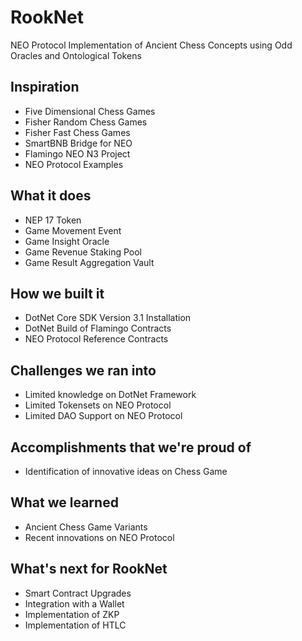 # RookNet
NEO Protocol Implementation of Ancient Chess Concepts using Odd Oracles and Ontological Tokens

## Inspiration

- Five Dimensional Chess Games
- Fisher Random Chess Games
- Fisher Fast Chess Games
- SmartBNB Bridge for NEO
- Flamingo NEO N3 Project
- NEO Protocol Examples

## What it does

- NEP 17 Token
- Game Movement Event
- Game Insight Oracle
- Game Revenue Staking Pool
- Game Result Aggregation Vault

## How we built it

- DotNet Core SDK Version 3.1 Installation
- DotNet Build of Flamingo Contracts
- NEO Protocol Reference Contracts

## Challenges we ran into

- Limited knowledge on DotNet Framework
- Limited Tokensets on NEO Protocol
- Limited DAO Support on NEO Protocol

## Accomplishments that we're proud of

- Identification of innovative ideas on Chess Game

## What we learned

- Ancient Chess Game Variants
- Recent innovations on NEO Protocol

## What's next for RookNet

- Smart Contract Upgrades
- Integration with a Wallet
- Implementation of ZKP
- Implementation of HTLC
